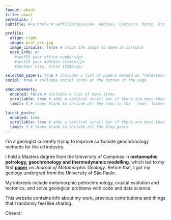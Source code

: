 ```yaml
---
layout: about
title: about
permalink: /
subtitle: #<a href='#'>Affiliations</a>. Address. Contacts. Motto. Etc.

profile:
  align: right
  image: prof_pic.jpg
  image_circular: false # crops the image to make it circular
  more_info: #>
    #<p>555 your office number</p>
    #<p>123 your address street</p>
    #<p>Your City, State 12345</p>

selected_papers: true # includes a list of papers marked as "selected={true}"
social: true # includes social icons at the bottom of the page

announcements:
  enabled: false # includes a list of news items
  scrollable: true # adds a vertical scroll bar if there are more than 3 news items
  limit: 5 # leave blank to include all the news in the `_news` folder

latest_posts:
  enabled: true
  scrollable: true # adds a vertical scroll bar if there are more than 3 new posts items
  limit: 3 # leave blank to include all the blog posts
---
```


I'm a geologist currently trying to improve carbonate geochronology methods for the oil industry.

I hold a Masters degree from the University of Campinas in **metamophic petrology, geochronology and thermodynamic modelling**, which led to my first [**paper**]((https://onlinelibrary.wiley.com/doi/10.1111/jmg.70007)) on _Journal of Metamorphic Geology_. Before that, I got my geology undergrad from the University of São Paulo.

My interests include metamorphic petrochronology, crustal evolution and tectonics; and solve geological problems with code and data science.

This website contains info about my work, previous contributions and things that I randomly feel like sharing..

Cheers!